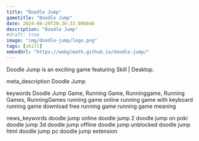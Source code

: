 ```yaml
---
title: "Doodle Jump"
gametitle: "Doodle Jump"
date: 2024-08-29T20:36:33.896646
description: "Doodle Jump"
#draft: true
image: "img/doodle-jump/logo.png"
tags: [skill]
embedUrl: "https://webglmath.github.io/doodle-jump/"
---
```


Doodle Jump is an exciting game featuring Skill | Desktop.

meta_description
Doodle Jump


keywords
Doodle Jump Game, Running Game, Runninggame, Running Games, RunningGames running game online running game with keyboard running game download free running game running game meaning


news_keywords
doodle jump online doodle jump 2 doodle jump on poki doodle jump 3d doodle jump offline doodle jump unblocked doodle jump html doodle jump pc doodle jump extension
